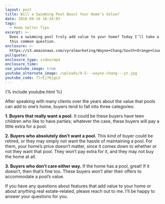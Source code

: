 ```yaml
---
layout: post
title: Will a Swimming Pool Boost Your Home’s Value?
date: 2018-09-10 16:34:03
tags:
  - Home Seller Tips
excerpt: >-
  Does a swimming pool truly add value to your home? Today I’ll take a look at
  this common question.
enclosure: >-
  https://s3.amazonaws.com/vyralmarketing/Wayne+Chang/South+Orange+County+Real+Estate-+Will+a+Swimming+Pool+Boost+Your+Homes+Value%253F.mp4
pullquote:
enclosure_type: video/mp4
enclosure_time:
use_youtube_image: true
youtube_alternate_image: /uploads/9-5---wayne-chang---yt.jpg
youtube_code: 7lrEj76jgLU
---
```


{% include youtube.html %}

After speaking with many clients over the years about the value that pools can add to one’s home, buyers tend to fall into three categories:

**1. Buyers that really want a pool.** It could be these buyers have teen children who like to have parties; whatever the case, these buyers will pay a little extra for a pool.

**2. Buyers who absolutely don’t want a pool.** This kind of buyer could be retired, or they may simply not want the hassle of maintaining a pool. For them, your home’s price doesn’t matter, since it comes down to whether or not they want that pool. They won’t pay extra for it, and they may not buy the home at all.

**3. Buyers who don’t care either way.** If the home has a pool, great! If it doesn’t, then that’s fine too. These buyers won’t alter their offers to accommodate a pool’s value.

If you have any questions about features that add value to your home or about anything real estate-related, please reach out to me. I’ll be happy to answer your questions for you.